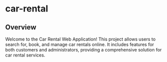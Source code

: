 # car-rental

## Overview

Welcome to the Car Rental Web Application! This project allows users to search for, book, and manage car rentals online. It includes features for both customers and administrators, providing a comprehensive solution for car rental services.
